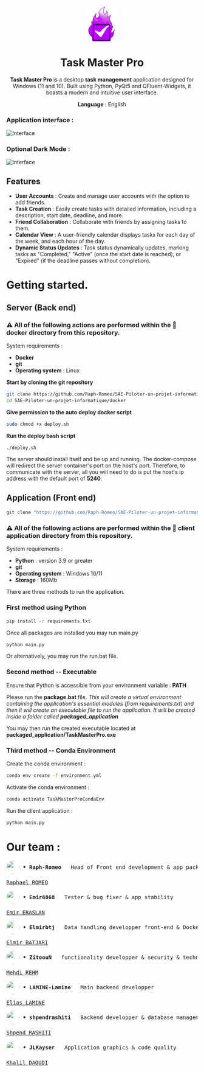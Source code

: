 <p align="center">
  <img width="18%" align="center" src="https://github.com/Raph-Romeo/SAE-Piloter-un-projet-informatique/blob/main/client%20application/icons/taskmasterpro.png" alt="logo">
</p>
  <h1 align="center">
  Task Master Pro
</h1>
<p align="center">
  <b>Task Master Pro</b> is a desktop <b>task management</b> application designed for Windows (11 and 10). Built using Python, PyQt5 and QFluent-Widgets, it boasts a modern and intuitive user interface.
</p>

<p align="center">
<b>Language</b> : English
</p>

### Application interface :
![Interface](https://lh3.googleusercontent.com/drive-viewer/AEYmBYSgEWbBtPvw1YL7Qo75fUsKezMTuiPpnrkmyxrbt4hUKMpLnCv-soKzpjy4rXclw5idyHf6X3yGLu3uHU7rlnizqamXNA=s1600)
### Optional Dark Mode :
![Interface](https://lh3.googleusercontent.com/drive-viewer/AEYmBYSChSCnwuRCFlXBqvDGDJvDlNO2_ZNAkx3N1Fk_1K0f1kUPkRXGuv_yZyKRm7pEMVuVRhjSyyJeYu2DxHCGOgxPNAgxyA=s1600)

## Features
- **User Accounts** : Create and manage user accounts with the option to add friends.
- **Task Creation** : Easily create tasks with detailed information, including a description, start date, deadline, and more.
- **Friend Collaboration** : Collaborate with friends by assigning tasks to them.
- **Calendar View** : A user-friendly calendar displays tasks for each day of the week, and each hour of the day.
- **Dynamic Status Updates** : Task status dynamically updates, marking tasks as "Completed," "Active" (once the start date is reached), or "Expired" (if the deadline passes without completion).

# Getting started.

## Server (Back end)
### ⚠️ All of the following actions are performed within the 📁 docker directory from this repository.

System requirements :
 - **Docker**
 - **git**
 - **Operating system** : Linux

**Start by cloning the git repository**
```bash
git clone https://github.com/Raph-Romeo/SAE-Piloter-un-projet-informatique
cd SAE-Piloter-un-projet-informatique/docker
```
**Give permission to the auto deploy docker script**
```bash
sudo chmod +x deploy.sh
```
**Run the deploy bash script**
```bash
./deploy.sh
```
The server should install itself and be up and running.
The docker-compose will redirect the server container's port on the host's port. Therefore, to communicate with the server, all you will need to do is put the host's ip address with the default port of **5240**.


## Application (Front end)
```bat
git clone "https://github.com/Raph-Romeo/SAE-Piloter-un-projet-informatique"
```

### ⚠️ All of the following actions are performed within the 📁 client application directory from this repository.

System requirements :
 - **Python** : version 3.9 or greater
 - **git**
 - **Operating system** : Windows 10/11
 - **Storage** : 160Mb

There are three methods to run the application.
### First method using Python

```bat
pip install -r requirements.txt
```

Once all packages are installed you may run main.py

```bat
python main.py
```

Or alternatively, you may run the run.bat file.

### Second method -- Executable

Ensure that Python is accessible from your environment variable : **PATH**

Please run the **package.bat** file.
_This will create a virtual environment containing the application's essential modules (from requirements.txt) and then it will create an executable file to run the application. It will be created inside a folder called **packaged_application**_

You may then run the created executable located at **packaged_application/TaskMasterPro.exe**

### Third method -- Conda Environment
Create the conda environment :
```bat
conda env create -f environment.yml
```
Activate the conda environment :
```bat
conda activate TaskMasterProCondaEnv
```
Run the client application :
```bat
python main.py
```

# Our team :
<pre><img align="center" style="height:35px;width:35px;border-radius:50%;" src="https://avatars.githubusercontent.com/u/95073137?s=100" <p><b> • Raph-Romeo </b>  Head of Front end development & app packaging </p><a href="mailto:raphael.romeo@uha.fr">Raphael ROMEO</a><br></pre>

<pre><img align="center" style="height:35px;width:35px;border-radius:50%;" src="https://avatars.githubusercontent.com/u/92865322?s=100" <p><b> • Emir6868 </b>  Tester & bug fixer & app stability </p><a href="mailto:emir.eraslan@uha.fr">Emir ERASLAN</a><br></pre>

<pre><img align="center" style="height:35px;width:35px;border-radius:50%;" src="https://avatars.githubusercontent.com/u/92865807?s=100" <p><b> • Elmirbtj </b>  Data handling developper front-end & Dockerfile + Dockercompose environment for backend server </p><a href="mailto:elmir.batjari@uha.fr">Elmir BATJARI</a><br></pre>

<pre><img align="center" style="height:35px;width:35px;border-radius:50%;" src="https://avatars.githubusercontent.com/u/92864882?s=100" <p><b> • ZitoouN </b>  functionality developper & security & technical documentation generation </p><a href="mailto:mehdi.rehm@uha.fr">Mehdi REHM</a><br></pre>

<pre><img align="center" style="height:35px;width:35px;border-radius:50%;" src="https://avatars.githubusercontent.com/u/92865842?s=100" <p><b> • LAMINE-Lamine </b>  Main backend developper </p><a href="mailto:elias.lamine@uha.fr">Elias LAMINE</a><br></pre>

<pre><img align="center" style="height:35px;width:35px;border-radius:50%;" src="https://avatars.githubusercontent.com/u/92827452?s=100" <p><b> • shpendrashiti </b>  Backend developper & database management </p><a href="mailto:shpend.rashiti@uha.fr">Shpend RASHITI</a><br></pre>

<pre><img align="center" style="height:35px;width:35px;border-radius:50%;" src="https://avatars.githubusercontent.com/u/92865016?s=100" <p><b> • JLKayser </b>  Application graphics & code quality </p><a href="mailto:khalil.daoudi@uha.fr">Khalil DAOUDI</a><br></pre>
